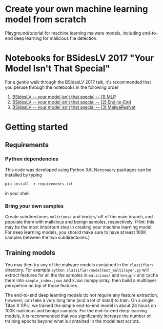 # Create your own machine learning model from scratch
Playground/tutorial for machine learning malware models, including end-to-end deep learning for malicious file detection.

# Notebooks for BSidesLV 2017 "Your Model Isn't That Special"
For a gentle walk through the BSidesLV 2017 talk, it's recommended that you peruse through the notebooks in the following order
1. [BSidesLV -- your model isn't that special -- (1) MLP](BSidesLV%20--%20your%20model%20isn't%20that%20special%20--%20(1)%20MLP.ipynb)
2. [BSidesLV -- your model isn't that special -- (2) End-to-End](BSidesLV%20--%20your%20model%20isn't%20that%20special%20--%20(2)%20End-to-End.ipynb)
3. [BSidesLV -- your model isn't that special -- (3) MalwaResNet](BSidesLV%20--%20your%20model%20isn't%20that%20special%20--%20(3)%20MalwaResNet.ipynb)

# Getting started
## Requirements
### Python dependencies
This code was developed using Python 3.6.  Necessary packages can be installed by typing
```python
pip install -r requirements.txt
```
in your shell.

### Bring your own samples
Create subdirectories `malicious/` and `benign/` off of the main branch, and populate them with malicious and benign samples, respectively.  (Hint: this may be the most important step in creating your machine learning model.  For deep learning models, you should make sure to have at least 100K samples between the two subdirectories.)

## Training models
You may then try any of the malware models contained in the `classifier/` directory.  For example ```python classifier/modeltest_multilayer.py``` will extract features for all the the samples in `malicious/` and `benign/` and cache them into `sample_index.json` and `X.dat` numpy array, then build a multilayer percpetron on top of those features.

The end-to-end deep learning models do not require any feature extraction, however, can take a very long time (and a lot of data!) to train.  On a single Titan X GPU, we trained the simple end-to-end model in about 24 hours on 100K malicious and benign samples.  For the end-to-end deep learning models, it is recommended that you significantly increase the number of training epochs beyond what is contained in the model test scripts.
